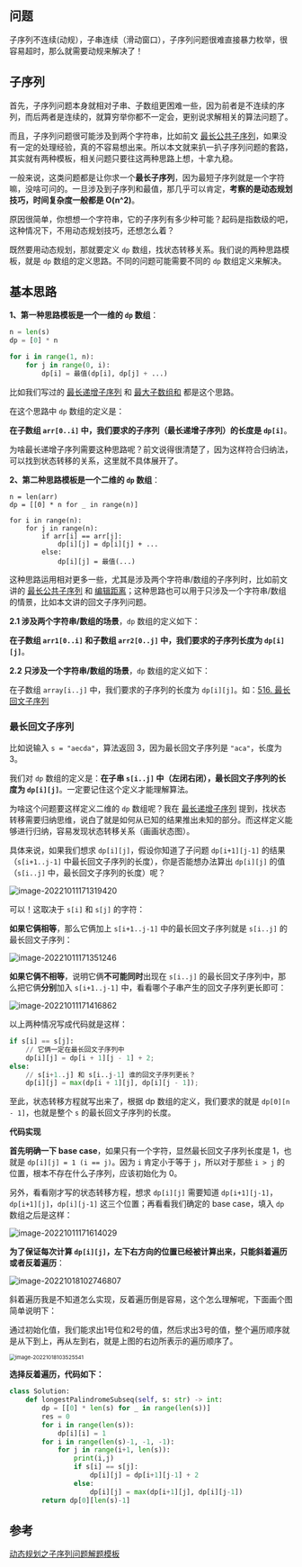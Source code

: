 ## 问题

子序列不连续(动规），子串连续（滑动窗口），子序列问题很难直接暴力枚举，很容易超时，那么就需要动规来解决了！

## 子序列

首先，子序列问题本身就相对子串、子数组更困难一些，因为前者是不连续的序列，而后两者是连续的，就算穷举你都不一定会，更别说求解相关的算法问题了。

而且，子序列问题很可能涉及到两个字符串，比如前文 [最长公共子序列](https://appktavsiei5995.pc.xiaoe-tech.com/detail/i_6298793ae4b09dda12708be8/1)，如果没有一定的处理经验，真的不容易想出来。所以本文就来扒一扒子序列问题的套路，其实就有两种模板，相关问题只要往这两种思路上想，十拿九稳。

一般来说，这类问题都是让你求一个**最长子序列**，因为最短子序列就是一个字符嘛，没啥可问的。一旦涉及到子序列和最值，那几乎可以肯定，**考察的是动态规划技巧，时间复杂度一般都是 O(n^2)**。

原因很简单，你想想一个字符串，它的子序列有多少种可能？起码是指数级的吧，这种情况下，不用动态规划技巧，还想怎么着？

既然要用动态规划，那就要定义 `dp` 数组，找状态转移关系。我们说的两种思路模板，就是 `dp` 数组的定义思路。不同的问题可能需要不同的 `dp` 数组定义来解决。

## 基本思路

**1、第一种思路模板是一个一维的 `dp` 数组**：

```python
n = len(s)
dp = [0] * n

for i in range(1, n):
    for j in range(0, i):
        dp[i] = 最值(dp[i], dp[j] + ...)
```

比如我们写过的 [最长递增子序列](https://labuladong.github.io/article/fname.html?fname=动态规划设计：最长递增子序列) 和 [最大子数组和](https://labuladong.github.io/article/fname.html?fname=最大子数组) 都是这个思路。

在这个思路中 `dp` 数组的定义是：

**在子数组 `arr[0..i]` 中，我们要求的子序列（最长递增子序列）的长度是 `dp[i]`**。

为啥最长递增子序列需要这种思路呢？前文说得很清楚了，因为这样符合归纳法，可以找到状态转移的关系，这里就不具体展开了。

**2、第二种思路模板是一个二维的 `dp` 数组**：

```[j
n = len(arr)
dp = [[0] * n for _ in range(n)]

for i in range(n):
    for j in range(n):
        if arr[i] == arr[j]:
            dp[i][j] = dp[i][j] + ...
        else:
        	dp[i][j] = 最值(...)
```

这种思路运用相对更多一些，尤其是涉及两个字符串/数组的子序列时，比如前文讲的 [最长公共子序列](https://appktavsiei5995.pc.xiaoe-tech.com/detail/i_6298793ae4b09dda12708be8/1) 和 [编辑距离](https://labuladong.github.io/article/fname.html?fname=编辑距离)；这种思路也可以用于只涉及一个字符串/数组的情景，比如本文讲的回文子序列问题。

**2.1 涉及两个字符串/数组的场景**，`dp` 数组的定义如下：

**在子数组 `arr1[0..i]` 和子数组 `arr2[0..j]` 中，我们要求的子序列长度为 `dp[i][j]`**。

**2.2 只涉及一个字符串/数组的场景**，`dp` 数组的定义如下：

在子数组 `array[i..j]` 中，我们要求的子序列的长度为 `dp[i][j]`。如：[516. 最长回文子序列](https://leetcode.cn/problems/longest-palindromic-subsequence/)

### 最长回文子序列

比如说输入 `s = "aecda"`，算法返回 3，因为最长回文子序列是 `"aca"`，长度为 3。

我们对 `dp` 数组的定义是：**在子串 `s[i..j]` 中（左闭右闭），最长回文子序列的长度为 `dp[i][j]`**。一定要记住这个定义才能理解算法。

为啥这个问题要这样定义二维的 `dp` 数组呢？我在 [最长递增子序列](https://labuladong.github.io/article/fname.html?fname=动态规划设计：最长递增子序列) 提到，找状态转移需要归纳思维，说白了就是如何从已知的结果推出未知的部分。而这样定义能够进行归纳，容易发现状态转移关系（画画状态图）。

具体来说，如果我们想求 `dp[i][j]`，假设你知道了子问题 `dp[i+1][j-1]` 的结果（`s[i+1..j-1]` 中最长回文子序列的长度），你是否能想办法算出 `dp[i][j]` 的值（`s[i..j]` 中，最长回文子序列的长度）呢？

![image-20221011171319420](https://raw.githubusercontent.com/kongyan66/Img-for-md/master/img/image-20221011171319420.png)

可以！这取决于 `s[i]` 和 `s[j]` 的字符：

**如果它俩相等**，那么它俩加上 `s[i+1..j-1]` 中的最长回文子序列就是 `s[i..j]` 的最长回文子序列：

![image-20221011171351246](https://raw.githubusercontent.com/kongyan66/Img-for-md/master/img/image-20221011171351246.png)

**如果它俩不相等**，说明它俩**不可能同时**出现在 `s[i..j]` 的最长回文子序列中，那么把它俩**分别**加入 `s[i+1..j-1]` 中，看看哪个子串产生的回文子序列更长即可：

![image-20221011171416862](https://raw.githubusercontent.com/kongyan66/Img-for-md/master/img/image-20221011171416862.png)

以上两种情况写成代码就是这样：

```python
if s[i] == s[j]:
    // 它俩一定在最长回文子序列中
    dp[i][j] = dp[i + 1][j - 1] + 2;
else:
    // s[i+1..j] 和 s[i..j-1] 谁的回文子序列更长？
    dp[i][j] = max(dp[i + 1][j], dp[i][j - 1]);
```

至此，状态转移方程就写出来了，根据 dp 数组的定义，我们要求的就是 `dp[0][n - 1]`，也就是整个 `s` 的最长回文子序列的长度。

**代码实现**

**首先明确一下 base case**，如果只有一个字符，显然最长回文子序列长度是 1，也就是 `dp[i][j] = 1 (i == j)`。因为 `i` 肯定小于等于 `j`，所以对于那些 `i > j` 的位置，根本不存在什么子序列，应该初始化为 0。

另外，看看刚才写的状态转移方程，想求 `dp[i][j]` 需要知道 `dp[i+1][j-1]`，`dp[i+1][j]`，`dp[i][j-1]` 这三个位置；再看看我们确定的 base case，填入 `dp` 数组之后是这样：

![image-20221011171614029](https://raw.githubusercontent.com/kongyan66/Img-for-md/master/img/image-20221011171614029.png)



**为了保证每次计算 `dp[i][j]`，左下右方向的位置已经被计算出来，只能斜着遍历或者反着遍历**：

![image-20221018102746807](https://raw.githubusercontent.com/kongyan66/Img-for-md/master/img/image-20221018102746807.png)

斜着遍历我是不知道怎么实现，反着遍历倒是容易，这个怎么理解呢，下面画个图简单说明下：

通过初始化值，我们能求出1号位和2号的值，然后求出3号的值，整个遍历顺序就是从下到上，再从左到右，就是上图的右边所表示的遍历顺序了。

<img src="https://raw.githubusercontent.com/kongyan66/Img-for-md/master/img/image-20221018103525541.png" alt="image-20221018103525541" style="zoom: 67%;" />

**选择反着遍历，代码如下：**

```python
class Solution:
    def longestPalindromeSubseq(self, s: str) -> int:
        dp = [[0] * len(s) for _ in range(len(s))]
        res = 0
        for i in range(len(s)):
            dp[i][i] = 1
        for i in range(len(s)-1, -1, -1):
            for j in range(i+1, len(s)):
                print(i,j)
                if s[i] == s[j]:
                    dp[i][j] = dp[i+1][j-1] + 2
                else:
                    dp[i][j] = max(dp[i+1][j], dp[i][j-1])
        return dp[0][len(s)-1]
```



## 参考

[动态规划之子序列问题解题模板](https://labuladong.github.io/algo/3/26/79/)